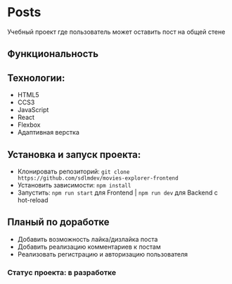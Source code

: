 # Posts
Учебный проект где пользователь может оставить пост на общей стене

## Функциональность

## Технологии:
* HTML5
* CCS3
* JavaScript
* React
* Flexbox
* Адаптивная верстка

## Установка и запуск проекта:
* Клонировать репозиторий: `git clone https://github.com/sdlmdev/movies-explorer-frontend`
* Установить зависимости: `npm install`
* Запустить: `npm run start` для Frontend | `npm run dev` для Backend с hot-reload

## Планый по доработке
* Добавить возможность лайка/дизлайка поста
* Добавить реализацию комментариев к постам
* Реализовать регистрацию и авторизацию пользователя

### Статус проекта: в разработке